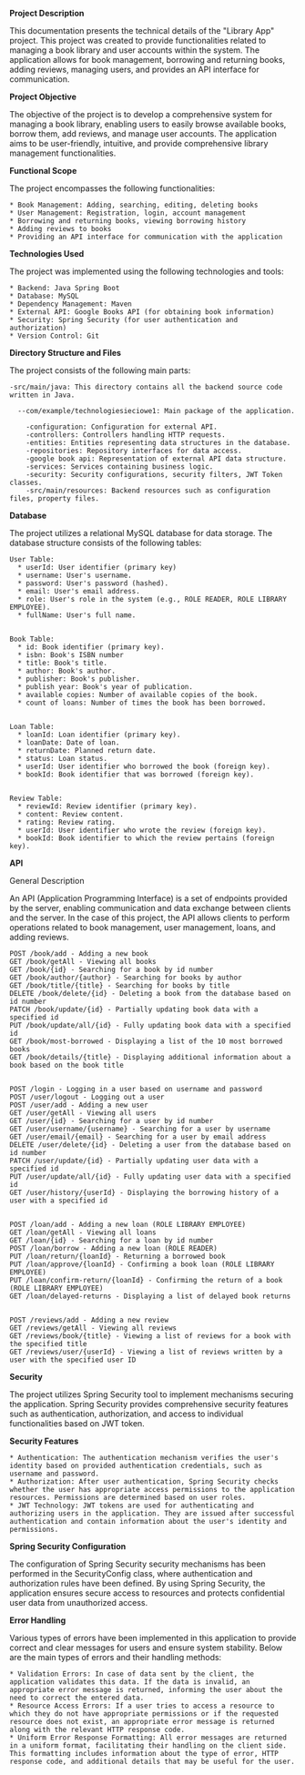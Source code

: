 **Project Description**

This documentation presents the technical details of the "Library App" project. This project was created to provide functionalities related to managing a book library and user accounts within the system. The application allows for book management, borrowing and returning books, adding reviews, managing users, and provides an API interface for communication.

**Project Objective**

The objective of the project is to develop a comprehensive system for managing a book library, enabling users to easily browse available books, borrow them, add reviews, and manage user accounts. The application aims to be user-friendly, intuitive, and provide comprehensive library management functionalities.

**Functional Scope**

The project encompasses the following functionalities:


    * Book Management: Adding, searching, editing, deleting books
    * User Management: Registration, login, account management
    * Borrowing and returning books, viewing borrowing history
    * Adding reviews to books
    * Providing an API interface for communication with the application

**Technologies Used**

The project was implemented using the following technologies and tools:


    * Backend: Java Spring Boot
    * Database: MySQL
    * Dependency Management: Maven
    * External API: Google Books API (for obtaining book information)
    * Security: Spring Security (for user authentication and authorization)
    * Version Control: Git
    
**Directory Structure and Files**

The project consists of the following main parts:

    -src/main/java: This directory contains all the backend source code written in Java.
    
      --com/example/technologiesieciowe1: Main package of the application.
      
        -configuration: Configuration for external API.
        -controllers: Controllers handling HTTP requests.
        -entities: Entities representing data structures in the database.
        -repositories: Repository interfaces for data access.
        -google book api: Representation of external API data structure.
        -services: Services containing business logic.
        -security: Security configurations, security filters, JWT Token classes.
        -src/main/resources: Backend resources such as configuration files, property files.

**Database**

The project utilizes a relational MySQL database for data storage. The database structure consists of the following tables:


    User Table:
      * userId: User identifier (primary key)
      * username: User's username.
      * password: User's password (hashed).
      * email: User's email address.
      * role: User's role in the system (e.g., ROLE READER, ROLE LIBRARY EMPLOYEE).
      * fullName: User's full name.


    Book Table:
      * id: Book identifier (primary key).
      * isbn: Book's ISBN number
      * title: Book's title.
      * author: Book's author.
      * publisher: Book's publisher.
      * publish year: Book's year of publication. 
      * available copies: Number of available copies of the book.
      * count of loans: Number of times the book has been borrowed.


    Loan Table:
      * loanId: Loan identifier (primary key).
      * loanDate: Date of loan.
      * returnDate: Planned return date.
      * status: Loan status.
      * userId: User identifier who borrowed the book (foreign key).
      * bookId: Book identifier that was borrowed (foreign key).

      
    Review Table:
      * reviewId: Review identifier (primary key).
      * content: Review content.
      * rating: Review rating.
      * userId: User identifier who wrote the review (foreign key).
      * bookId: Book identifier to which the review pertains (foreign key).

**API**

General Description

An API (Application Programming Interface) is a set of endpoints provided by the server, enabling communication and data exchange between clients and the server. In the case of this project, the API allows clients to perform operations related to book management, user management, loans, and adding reviews.

    POST /book/add - Adding a new book
    GET /book/getAll - Viewing all books
    GET /book/{id} - Searching for a book by id number
    GET /book/author/{author} - Searching for books by author
    GET /book/title/{title} - Searching for books by title
    DELETE /book/delete/{id} - Deleting a book from the database based on id number
    PATCH /book/update/{id} - Partially updating book data with a specified id
    PUT /book/update/all/{id} - Fully updating book data with a specified id
    GET /book/most-borrowed - Displaying a list of the 10 most borrowed books
    GET /book/details/{title} - Displaying additional information about a book based on the book title
    
    
    POST /login - Logging in a user based on username and password
    POST /user/logout - Logging out a user
    POST /user/add - Adding a new user
    GET /user/getAll - Viewing all users
    GET /user/{id} - Searching for a user by id number
    GET /user/username/{username} - Searching for a user by username
    GET /user/email/{email} - Searching for a user by email address
    DELETE /user/delete/{id} - Deleting a user from the database based on id number
    PATCH /user/update/{id} - Partially updating user data with a specified id
    PUT /user/update/all/{id} - Fully updating user data with a specified id
    GET /user/history/{userId} - Displaying the borrowing history of a user with a specified id
    
    
    POST /loan/add - Adding a new loan (ROLE LIBRARY EMPLOYEE)
    GET /loan/getAll - Viewing all loans
    GET /loan/{id} - Searching for a loan by id number
    POST /loan/borrow - Adding a new loan (ROLE READER)
    PUT /loan/return/{loanId} - Returning a borrowed book
    PUT /loan/approve/{loanId} - Confirming a book loan (ROLE LIBRARY EMPLOYEE)
    PUT /loan/confirm-return/{loanId} - Confirming the return of a book (ROLE LIBRARY EMPLOYEE)
    GET /loan/delayed-returns - Displaying a list of delayed book returns


    POST /reviews/add - Adding a new review
    GET /reviews/getAll - Viewing all reviews
    GET /reviews/book/{title} - Viewing a list of reviews for a book with the specified title
    GET /reviews/user/{userId} - Viewing a list of reviews written by a user with the specified user ID



**Security**

The project utilizes Spring Security tool to implement mechanisms securing the application. Spring Security provides comprehensive security features such as authentication, authorization, and access to individual functionalities based on JWT token.

**Security Features**

    * Authentication: The authentication mechanism verifies the user's identity based on provided authentication credentials, such as username and password.
    * Authorization: After user authentication, Spring Security checks whether the user has appropriate access permissions to the application resources. Permissions are determined based on user roles.
    * JWT Technology: JWT tokens are used for authenticating and authorizing users in the application. They are issued after successful authentication and contain information about the user's identity and permissions.


**Spring Security Configuration**

The configuration of Spring Security security mechanisms has been performed in the SecurityConfig class, where authentication and authorization rules have been defined. By using Spring Security, the application ensures secure access to resources and protects confidential user data from unauthorized access.


**Error Handling**

Various types of errors have been implemented in this application to provide correct and clear messages for users and ensure system stability. Below are the main types of errors and their handling methods:

    * Validation Errors: In case of data sent by the client, the application validates this data. If the data is invalid, an appropriate error message is returned, informing the user about the need to correct the entered data.
    * Resource Access Errors: If a user tries to access a resource to which they do not have appropriate permissions or if the requested resource does not exist, an appropriate error message is returned along with the relevant HTTP response code.
    * Uniform Error Response Formatting: All error messages are returned in a uniform format, facilitating their handling on the client side. This formatting includes information about the type of error, HTTP response code, and additional details that may be useful for the user.
